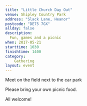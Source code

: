 ```yaml
---
title: "Little Church Day Out"
venue: Shipley Country Park
address: "Slack Lane, Heanor"
postcode: "DE75 7GX"
allday: false
description: 
  Fun, games and a picnic
when: 2017-05-21
starttime: 1030
finishtime: 1400
category:
    Gathering
layout: event
---
```

Meet on the field next to the car park

Please bring your own picnic food.

All welcome!
